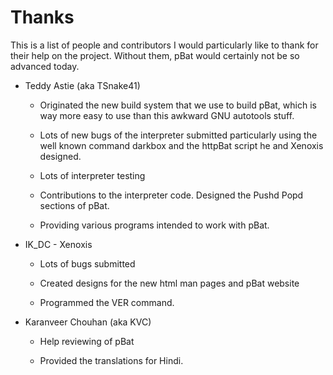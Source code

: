 # Thanks

This is a list of people and contributors I would particularly like to thank
for their help on the project. Without them, pBat would certainly not be so
advanced today.

* Teddy Astie \(aka TSnake41\)

  * Originated the new build system that we use to build pBat, which is way
    more easy to use than this awkward GNU autotools stuff.

  * Lots of new bugs of the interpreter submitted particularly using the well
    known command darkbox and the httpBat script he and Xenoxis designed.

  * Lots of interpreter testing

  * Contributions to the interpreter code. Designed the Pushd Popd sections of
    pBat.

  * Providing various programs intended to work with pBat.

* IK\_DC - Xenoxis

  * Lots of bugs submitted

  * Created designs for the new html man pages and pBat website

  * Programmed the VER command.

* Karanveer Chouhan \(aka KVC\)

  * Help reviewing of pBat

  * Provided the translations for Hindi.
